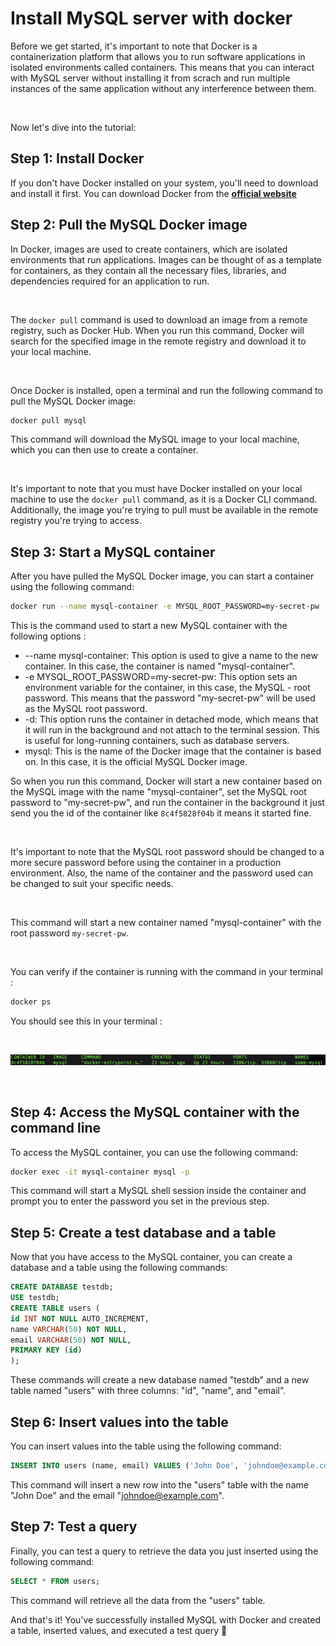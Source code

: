 # Install MySQL server with docker 

Before we get started, it's important to note that Docker is a containerization platform that allows you to run software applications in isolated environments called containers. This means that you can interact with MySQL server without installing it from scrach and run multiple instances of the same application without any interference between them.

<br />

Now let's dive into the tutorial:

## Step 1: Install Docker
If you don't have Docker installed on your system, you'll need to download and install it first. You can download Docker from the [**official website**](https://www.docker.com/products/docker-desktop)

## Step 2: Pull the MySQL Docker image

In Docker, images are used to create containers, which are isolated environments that run applications. Images can be thought of as a template for containers, as they contain all the necessary files, libraries, and dependencies required for an application to run.

<br />

The `docker pull` command is used to download an image from a remote registry, such as Docker Hub. When you run this command, Docker will search for the specified image in the remote registry and download it to your local machine.

<br />

Once Docker is installed, open a terminal and run the following command to pull the MySQL Docker image:

```bash 
docker pull mysql
```

This command will download the MySQL image to your local machine, which you can then use to create a container.

<br />

It's important to note that you must have Docker installed on your local machine to use the `docker pull` command, as it is a Docker CLI command. Additionally, the image you're trying to pull must be available in the remote registry you're trying to access.

## Step 3: Start a MySQL container
After you have pulled the MySQL Docker image, you can start a container using the following command:
```bash
docker run --name mysql-container -e MYSQL_ROOT_PASSWORD=my-secret-pw -d mysql
```
This is the command used to start a new MySQL container with the following options : 

- --name mysql-container: This option is used to give a name to the new container. In this case, the container is named "mysql-container".
- -e MYSQL_ROOT_PASSWORD=my-secret-pw: This option sets an environment variable for the container, in this case, the MySQL - root password. This means that the password "my-secret-pw" will be used as the MySQL root password.
- -d: This option runs the container in detached mode, which means that it will run in the background and not attach to the terminal session. This is useful for long-running containers, such as database servers.
- mysql: This is the name of the Docker image that the container is based on. In this case, it is the official MySQL Docker image.

So when you run this command, Docker will start a new container based on the MySQL image with the name "mysql-container", set the MySQL root password to "my-secret-pw", and run the container in the background it just send you the id of the container like `8c4f5828f04b` it means it started fine. 

<br />


It's important to note that the MySQL root password should be changed to a more secure password before using the container in a production environment. Also, the name of the container and the password used can be changed to suit your specific needs.

<br />

This command will start a new container named "mysql-container" with the root password `my-secret-pw`.

<br />

You can verify if the container is running with the command in your terminal : 

```bash
docker ps
```
You should see this in your terminal : 

<br />

![Screenshot](../img/mysql_docker.png)

<br />

## Step 4: Access the MySQL container with the command line 
To access the MySQL container, you can use the following command:
```bash
docker exec -it mysql-container mysql -p
```
This command will start a MySQL shell session inside the container and prompt you to enter the password you set in the previous step.

## Step 5: Create a test database and a table

Now that you have access to the MySQL container, you can create a database and a table using the following commands:
```sql
CREATE DATABASE testdb;
USE testdb;
CREATE TABLE users (
id INT NOT NULL AUTO_INCREMENT,
name VARCHAR(50) NOT NULL,
email VARCHAR(50) NOT NULL,
PRIMARY KEY (id)
);
```

These commands will create a new database named "testdb" and a new table named "users" with three columns: "id", "name", and "email".

## Step 6: Insert values into the table

You can insert values into the table using the following command:
```sql 
INSERT INTO users (name, email) VALUES ('John Doe', 'johndoe@example.com');
```
This command will insert a new row into the "users" table with the name "John Doe" and the email "johndoe@example.com".

## Step 7: Test a query
Finally, you can test a query to retrieve the data you just inserted using the following command:
```sql
SELECT * FROM users;
```

This command will retrieve all the data from the "users" table.

And that's it! You've successfully installed MySQL with Docker and created a table, inserted values, and executed a test query 🥳
